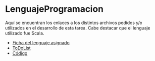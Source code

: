 # LenguajeProgramacion
Aquí se encuentran los enlaces a los distintos archivos pedidos y/o utilizados en el desarrollo de esta tarea. Cabe destacar que el lenguaje utilizado fue Scala.

* [Ficha del lenguaje asignado](FichaLenguaje.md)
* [ToDoList](ToDoList.txt)
* [Código](Main.scala)
